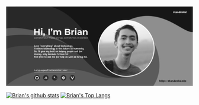 ![Cover](https://raw.githubusercontent.com/shidoitsuka/shidoitsuka/master/cover.jpg)

[![Brian's github stats](https://github-readme-stats.vercel.app/api?username=shidoitsuka&hide=issues&count_private=true&show_icons=true&hide_border=true&title_color=ffffff&text_color=ffffff&bg_color=5B5B5B&icon_color=8E8E8E)](https://github.com/shidoitsuka/)
[![Brian's Top Langs](https://github-readme-stats.vercel.app/api/top-langs/?username=shidoitsuka&layout=compact)](https://github.com/shidoitsuka/)

<!--
**shidoitsuka/shidoitsuka** is a ✨ _special_ ✨ repository because its `README.md` (this file) appears on your GitHub profile.

Here are some ideas to get you started:

- 🔭 I’m currently working on ...
- 🌱 I’m currently learning ...
- 👯 I’m looking to collaborate on ...
- 🤔 I’m looking for help with ...
- 💬 Ask me about ...
- 📫 How to reach me: ...
- 😄 Pronouns: ...
- ⚡ Fun fact: ...
-->